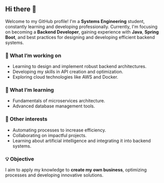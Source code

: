 ## Hi there 👋

Welcome to my GitHub profile! I'm a **Systems Engineering** student, constantly learning and developing professionally. Currently, I'm focusing on becoming a **Backend Developer**, gaining experience with **Java**, **Spring Boot**, and best practices for designing and developing efficient backend systems.

### 🚀 What I’m working on
- Learning to design and implement robust backend architectures.  
- Developing my skills in API creation and optimization.  
- Exploring cloud technologies like AWS and Docker.  

### 🌱 What I’m learning
- Fundamentals of microservices architecture.  
- Advanced database management tools.  

### 🎯 Other interests
- Automating processes to increase efficiency.  
- Collaborating on impactful projects.  
- Learning about artificial intelligence and integrating it into backend systems.  

### 💡 Objective  
I aim to apply my knowledge to **create my own business**, optimizing processes and developing innovative solutions.  
